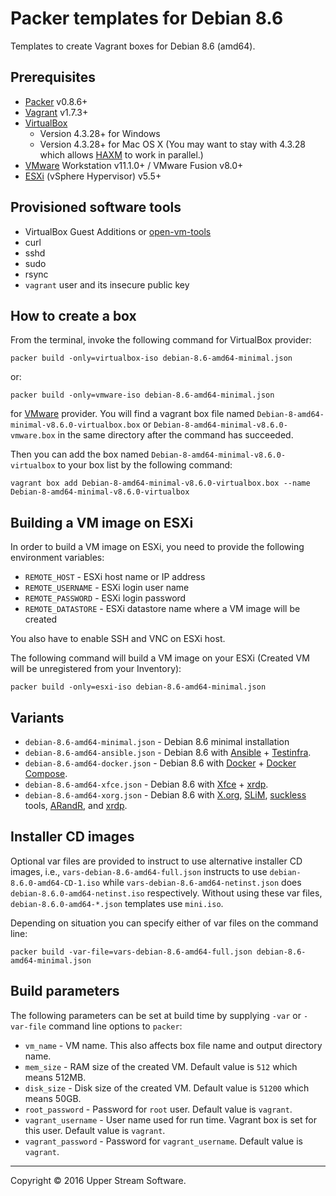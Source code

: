 # Packer templates for Debian 8.6

Templates to create Vagrant boxes for Debian 8.6 (amd64).

## Prerequisites

* [Packer] v0.8.6+
* [Vagrant] v1.7.3+
* [VirtualBox]
	* Version 4.3.28+ for Windows
	* Version 4.3.28+ for Mac OS X (You may want to stay with 4.3.28 which allows [HAXM] to work in parallel.)
* [VMware] Workstation v11.1.0+ / VMware Fusion v8.0+
* [ESXi] (vSphere Hypervisor) v5.5+

[ESXi]: http://www.vmware.com/products/vsphere-hypervisor
        "Free VMware vSphere Hypervisor, Free Virtualization (ESXi)"
[HAXM]: https://software.intel.com/en-us/android/articles/intel-hardware-accelerated-execution-manager
        "Intel&reg; Hardware Accelerated Execution Manager"
[Packer]: https://www.packer.io/ "Packer by HashiCorp"
[Vagrant]: https://www.vagrantup.com/ "Vagrant"
[VirtualBox]: https://www.virtualbox.org/ "Oracle VM VirtualBox"
[VMware]: http://www.vmware.com/ "VMware Virtualization for Desktop &amp; Server, Application, Public &amp; Hybrid Clouds"

## Provisioned software tools

* VirtualBox Guest Additions or [open-vm-tools]
* curl
* sshd
* sudo
* rsync
* `vagrant` user and its insecure public key

[open-vm-tools]: https://github.com/vmware/open-vm-tools "Official repository of VMware open-vm-tools project"

## How to create a box

From the terminal, invoke the following command for VirtualBox provider:

    packer build -only=virtualbox-iso debian-8.6-amd64-minimal.json

or:

    packer build -only=vmware-iso debian-8.6-amd64-minimal.json

for [VMware] provider.
You will find a vagrant box file named `Debian-8-amd64-minimal-v8.6.0-virtualbox.box`
or `Debian-8-amd64-minimal-v8.6.0-vmware.box` in the same directory after the command has succeeded.

Then you can add the box named `Debian-8-amd64-minimal-v8.6.0-virtualbox` to your box list
by the following command:

    vagrant box add Debian-8-amd64-minimal-v8.6.0-virtualbox.box --name Debian-8-amd64-minimal-v8.6.0-virtualbox

## Building a VM image on ESXi

In order to build a VM image on ESXi, you need to provide the following environment variables:

* `REMOTE_HOST` - ESXi host name or IP address
* `REMOTE_USERNAME` - ESXi login user name
* `REMOTE_PASSWORD` - ESXi login password
* `REMOTE_DATASTORE` - ESXi datastore name where a VM image will be created

You also have to enable SSH and VNC on ESXi host.

The following command will build a VM image on your ESXi (Created VM will be unregistered from your Inventory):

    packer build -only=esxi-iso debian-8.6-amd64-minimal.json

## Variants

* `debian-8.6-amd64-minimal.json` - Debian 8.6 minimal installation
* `debian-8.6-amd64-ansible.json` - Debian 8.6 with [Ansible] + [Testinfra].
* `debian-8.6-amd64-docker.json` - Debian 8.6 with [Docker] + [Docker Compose].
* `debian-8.6-amd64-xfce.json` - Debian 8.6 with [Xfce] + [xrdp].
* `debian-8.6-amd64-xorg.json` - Debian 8.6 with [X.org], [SLiM], [suckless] tools, [ARandR], and [xrdp].

[Ansible]: https://www.ansible.com/ "Ansible is Simple IT Automation"
[ARandR]: https://christian.amsuess.com/tools/arandr/ "ARandR: Another XRandR GUI"
[Docker]: https://www.docker.com/ "Docker - Build, Ship and Run Any App, Anywhere"
[Docker Compose]: https://docs.docker.com/compose/ "Docker Compose"
[SLiM]: https://sourceforge.net/projects/slim.berlios/ "SLiM download | SourceForge.net"
[suckless]: http://suckless.org/ "suckless.org software that sucks less"
[Testinfra]: https://testinfra.readthedocs.io/en/latest/ "Testinfra test your infrastructure &mdash; testinfra 1.4.2 documentation"
[X.org]: https://www.x.org/wiki/ "X.Org"
[Xfce]: http://www.xfce.org/ "Xfce Desktop Environment"
[xrdp]: http://www.xrdp.org/ "xrdp"

## Installer CD images

Optional var files are provided to instruct to use alternative installer CD images, i.e.,
`vars-debian-8.6-amd64-full.json` instructs to use `debian-8.6.0-amd64-CD-1.iso` while
`vars-debian-8.6-amd64-netinst.json` does `debian-8.6.0-amd64-netinst.iso` respectively.
Without using these var files, `debian-8.6.0-amd64-*.json` templates use `mini.iso`.

Depending on situation you can specify either of var files on the command line:

    packer build -var-file=vars-debian-8.6-amd64-full.json debian-8.6-amd64-minimal.json

## Build parameters

The following parameters can be set at build time by supplying `-var` or `-var-file` command line options to `packer`:

* `vm_name` - VM name.  This also affects box file name and output directory name.
* `mem_size` - RAM size of the created VM.  Default value is `512` which means 512MB.
* `disk_size` - Disk size of the created VM.  Default value is `51200` which means 50GB.
* `root_password` - Password for `root` user.  Default value is `vagrant`.
* `vagrant_username` - User name used for run time.  Vagrant box is set for this user.  Default value is `vagrant`.
* `vagrant_password` - Password for `vagrant_username`.  Default value is `vagrant`.

- - -

Copyright &copy; 2016 Upper Stream Software.
